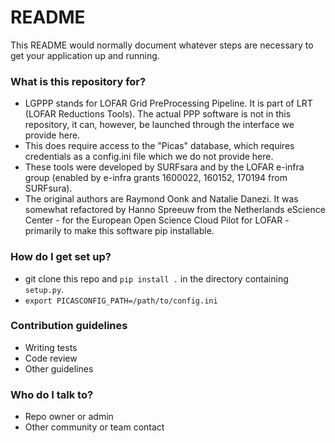 # README #

This README would normally document whatever steps are necessary to get your application up and running.

### What is this repository for? ###

* LGPPP stands for LOFAR Grid PreProcessing Pipeline. It is part of LRT (LOFAR Reductions Tools). The actual PPP software is not in this repository, it can, however, be launched through the interface we provide here.
* This does require access to the "Picas" database, which requires credentials as a config.ini file which we do not provide here.
* These tools were developed by SURFsara and by the LOFAR e-infra group (enabled by e-infra grants 1600022, 160152, 170194 from SURFsura).
* The original authors are Raymond Oonk and Natalie Danezi. It was somewhat refactored by Hanno Spreeuw from the Netherlands eScience Center - for the European Open Science Cloud Pilot for LOFAR - primarily to make this software pip installable.

### How do I get set up? ###

* git clone this repo and `pip install .` in the directory containing `setup.py`.
* `export PICASCONFIG_PATH=/path/to/config.ini`

### Contribution guidelines ###

* Writing tests
* Code review
* Other guidelines

### Who do I talk to? ###

* Repo owner or admin
* Other community or team contact